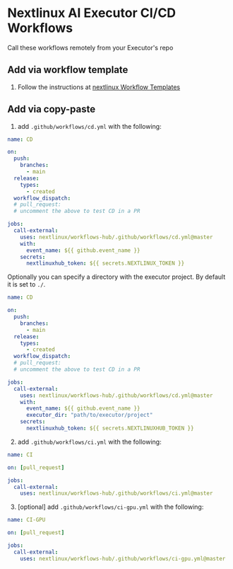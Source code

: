 # Nextlinux AI Executor CI/CD Workflows

Call these workflows remotely from your Executor's repo

## Add via workflow template
1. Follow the instructions at [nextlinux Workflow Templates](https://github.com/nextlinux/.github)

## Add via copy-paste

1. add `.github/workflows/cd.yml` with the following:

```yaml
name: CD

on:
  push:
    branches:
      - main
  release:
    types:
      - created
  workflow_dispatch:
  # pull_request:
  # uncomment the above to test CD in a PR

jobs:
  call-external:
    uses: nextlinux/workflows-hub/.github/workflows/cd.yml@master
    with:
      event_name: ${{ github.event_name }}
    secrets:
      nextlinuxhub_token: ${{ secrets.NEXTLINUX_TOKEN }}
```
Optionally you can specify a directory with the executor project. By default it
is set to `./`.

```yaml
name: CD

on:
  push:
    branches:
      - main
  release:
    types:
      - created
  workflow_dispatch:
  # pull_request:
  # uncomment the above to test CD in a PR

jobs:
  call-external:
    uses: nextlinux/workflows-hub/.github/workflows/cd.yml@master
    with:
      event_name: ${{ github.event_name }}
      executor_dir: "path/to/executor/project"
    secrets:
      nextlinuxhub_token: ${{ secrets.NEXTLINUXHUB_TOKEN }}
```

2. add `.github/workflows/ci.yml` with the following:

```yaml
name: CI

on: [pull_request]

jobs:
  call-external:
    uses: nextlinux/workflows-hub/.github/workflows/ci.yml@master
```

3. [optional] add `.github/workflows/ci-gpu.yml` with the following:

```yaml
name: CI-GPU

on: [pull_request]

jobs:
  call-external:
    uses: nextlinux/workflows-hub/.github/workflows/ci-gpu.yml@master
```
